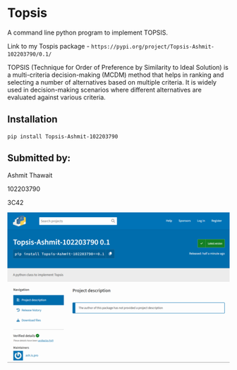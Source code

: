 # Topsis

A command line python program to implement TOPSIS.

Link to my Tospis package - `https://pypi.org/project/Topsis-Ashmit-102203790/0.1/`

TOPSIS (Technique for Order of Preference by Similarity to Ideal Solution) is a multi-criteria decision-making (MCDM) method that helps in ranking and selecting a number of alternatives based on multiple criteria. It is widely used in decision-making scenarios where different alternatives are evaluated against various criteria.

## Installation

```shell
pip install Topsis-Ashmit-102203790
```

## Submitted by:

Ashmit Thawait

102203790

3C42

![screenshot of pypi.org](./screenshot.png)
